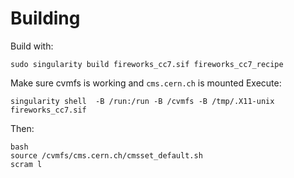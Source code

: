 # Building

Build with:

```
sudo singularity build fireworks_cc7.sif fireworks_cc7_recipe
```

Make sure cvmfs is working and `cms.cern.ch` is mounted
Execute:
```
singularity shell  -B /run:/run -B /cvmfs -B /tmp/.X11-unix  fireworks_cc7.sif
```

Then:
```
bash
source /cvmfs/cms.cern.ch/cmsset_default.sh
scram l
```
